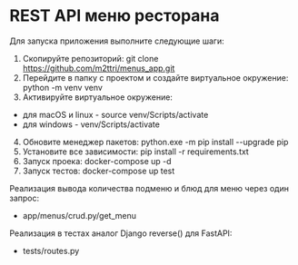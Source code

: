 # REST API меню ресторана
Для запуска приложения выполните следующие шаги:

1. Скопируйте репозиторий: git clone https://github.com/m2ttri/menus_app.git
2. Перейдите в папку с проектом и создайте виртуальное окружение: python -m venv venv
3. Активируйте виртуальное окружение:
- для macOS и linux - source venv/Scripts/activate
- для windows - venv/Scripts/activate
4. Обновите менеджер пакетов: python.exe -m pip install --upgrade pip
5. Установите все зависимости: pip install -r requirements.txt
6. Запуск проека: docker-compose up -d
7. Запуск тестов: docker-compose up test


Реализация вывода количества подменю и блюд для меню через один запрос:
- app/menus/crud.py/get_menu

Реализация в тестах аналог Django reverse() для FastAPI:
- tests/routes.py
